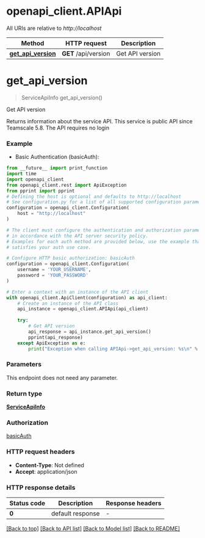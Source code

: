 # openapi_client.APIApi

All URIs are relative to *http://localhost*

Method | HTTP request | Description
------------- | ------------- | -------------
[**get_api_version**](APIApi.md#get_api_version) | **GET** /api/version | Get API version


# **get_api_version**
> ServiceApiInfo get_api_version()

Get API version

Returns information about the service API. This service is public API since Teamscale 5.8. The API requires no login

### Example

* Basic Authentication (basicAuth):
```python
from __future__ import print_function
import time
import openapi_client
from openapi_client.rest import ApiException
from pprint import pprint
# Defining the host is optional and defaults to http://localhost
# See configuration.py for a list of all supported configuration parameters.
configuration = openapi_client.Configuration(
    host = "http://localhost"
)

# The client must configure the authentication and authorization parameters
# in accordance with the API server security policy.
# Examples for each auth method are provided below, use the example that
# satisfies your auth use case.

# Configure HTTP basic authorization: basicAuth
configuration = openapi_client.Configuration(
    username = 'YOUR_USERNAME',
    password = 'YOUR_PASSWORD'
)

# Enter a context with an instance of the API client
with openapi_client.ApiClient(configuration) as api_client:
    # Create an instance of the API class
    api_instance = openapi_client.APIApi(api_client)
    
    try:
        # Get API version
        api_response = api_instance.get_api_version()
        pprint(api_response)
    except ApiException as e:
        print("Exception when calling APIApi->get_api_version: %s\n" % e)
```

### Parameters
This endpoint does not need any parameter.

### Return type

[**ServiceApiInfo**](ServiceApiInfo.md)

### Authorization

[basicAuth](../README.md#basicAuth)

### HTTP request headers

 - **Content-Type**: Not defined
 - **Accept**: application/json

### HTTP response details
| Status code | Description | Response headers |
|-------------|-------------|------------------|
**0** | default response |  -  |

[[Back to top]](#) [[Back to API list]](../README.md#documentation-for-api-endpoints) [[Back to Model list]](../README.md#documentation-for-models) [[Back to README]](../README.md)

